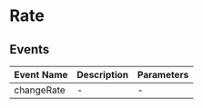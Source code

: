 # Rate

## Events

<!-- @vuese:Rate:events:start -->
|Event Name|Description|Parameters|
|---|---|---|
|changeRate|-|-|

<!-- @vuese:Rate:events:end -->


